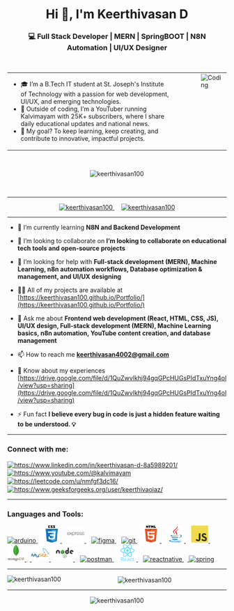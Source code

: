 <h1 align="center">Hi 👋, I'm Keerthivasan D</h1>
<h3 align="center">💻 Full Stack Developer | MERN | SpringBOOT | N8N Automation | UI/UX Designer</h3>
<br>
<table>
  <tr>
    <td valign="top">
      <ul>
        <li>🎓 I’m a B.Tech IT student at St. Joseph's Institute of Technology with a passion for web development, UI/UX, and emerging technologies.</li>
        <li>🎥 Outside of coding, I’m a YouTuber running Kalvimayam with 25K+ subscribers, where I share daily educational updates and national news.</li>
        <li>🚀 My goal? To keep learning, keep creating, and contribute to innovative, impactful projects.</li>
      </ul>
    </td>
    <td width="40">&nbsp;</td>  
    <td valign="top">
      <img alt="Coding" src="https://i.pinimg.com/originals/54/e3/7d/54e37d8074ebcde1d96c77d7b2a7f310.gif" width="400" />
    </td>

    
      
    
  </tr>
</table>
<br>

<p align="center"> <img src="https://komarev.com/ghpvc/?username=keerthivasan100&label=Profile%20views&color=0e75b6&style=flat" alt="keerthivasan100" /> </p>&nbsp;&nbsp;&nbsp;



---

<p align="center">
  <a href="https://github.com/ryo-ma/github-profile-trophy">
    <img src="https://github-profile-trophy.vercel.app/?username=keerthivasan100&row=1&column=3" alt="keerthivasan100" />
  </a>
  &nbsp;&nbsp;&nbsp;
  <a href="https://github.com/ryo-ma/github-profile-trophy">
    <img src="https://github-profile-trophy.vercel.app/?username=keerthivasan100&row=1&column=3&theme=darkhub" alt="keerthivasan100" />
  </a>
</p>

---

- 🌱 I’m currently learning **N8N and Backend Development**

- 👯 I’m looking to collaborate on **I’m looking to collaborate on educational tech tools and open-source projects**

- 🤝 I’m looking for help with **Full-stack development (MERN), Machine Learning, n8n automation workflows, Database optimization & management, and UI/UX designing**

- 👨‍💻 All of my projects are available at [https://keerthivasan100.github.io/Portfolio/](https://keerthivasan100.github.io/Portfolio/)

- 💬 Ask me about **Frontend web development (React, HTML, CSS, JS), UI/UX design, Full-stack development (MERN), Machine Learning basics, n8n automation, YouTube content creation, and database management**

- 📫 How to reach me **keerthivasan4002@gmail.com**

- 📄 Know about my experiences [https://drive.google.com/file/d/1QuZwvlkhj94gqGPcHUGsPIdTxuYng4ol/view?usp=sharing](https://drive.google.com/file/d/1QuZwvlkhj94gqGPcHUGsPIdTxuYng4ol/view?usp=sharing)

- ⚡ Fun fact **I believe every bug in code is just a hidden feature waiting to be understood. 💡**

---

<h3 align="left">Connect with me:</h3>
<p align="left">
<a href="https://linkedin.com/in/https://www.linkedin.com/in/keerthivasan-d-8a5989201/" target="blank"><img align="center" src="https://raw.githubusercontent.com/rahuldkjain/github-profile-readme-generator/master/src/images/icons/Social/linked-in-alt.svg" alt="https://www.linkedin.com/in/keerthivasan-d-8a5989201/" height="30" width="40" /></a>
<a href="https://www.youtube.com/c/https://www.youtube.com/@kalvimayam" target="blank"><img align="center" src="https://raw.githubusercontent.com/rahuldkjain/github-profile-readme-generator/master/src/images/icons/Social/youtube.svg" alt="https://www.youtube.com/@kalvimayam" height="30" width="40" /></a>
<a href="https://www.leetcode.com/https://leetcode.com/u/nmfgf3dc16/" target="blank"><img align="center" src="https://raw.githubusercontent.com/rahuldkjain/github-profile-readme-generator/master/src/images/icons/Social/leet-code.svg" alt="https://leetcode.com/u/nmfgf3dc16/" height="30" width="40" /></a>
<a href="https://auth.geeksforgeeks.org/user/https://www.geeksforgeeks.org/user/keerthivaoiaz/" target="blank"><img align="center" src="https://raw.githubusercontent.com/rahuldkjain/github-profile-readme-generator/master/src/images/icons/Social/geeks-for-geeks.svg" alt="https://www.geeksforgeeks.org/user/keerthivaoiaz/" height="30" width="40" /></a>
</p>

---

<h3 align="left">Languages and Tools:</h3>
<p align="left"> <a href="https://www.arduino.cc/" target="_blank" rel="noreferrer"> <img src="https://cdn.worldvectorlogo.com/logos/arduino-1.svg" alt="arduino" width="40" height="40" "/> </a>&nbsp;&nbsp; <a href="https://www.w3schools.com/css/" target="_blank" rel="noreferrer"> <img src="https://raw.githubusercontent.com/devicons/devicon/master/icons/css3/css3-original-wordmark.svg" alt="css3" width="40" height="40"/> </a>&nbsp;&nbsp; <a href="https://expressjs.com" target="_blank" rel="noreferrer"> <img src="https://raw.githubusercontent.com/devicons/devicon/master/icons/express/express-original-wordmark.svg" alt="express" width="40" height="40"/> </a>&nbsp;&nbsp; <a href="https://www.figma.com/" target="_blank" rel="noreferrer"> <img src="https://www.vectorlogo.zone/logos/figma/figma-icon.svg" alt="figma" width="40" height="40"/> </a>&nbsp;&nbsp; <a href="https://git-scm.com/" target="_blank" rel="noreferrer"> <img src="https://www.vectorlogo.zone/logos/git-scm/git-scm-icon.svg" alt="git" width="40" height="40"/> </a>&nbsp;&nbsp; <a href="https://www.w3.org/html/" target="_blank" rel="noreferrer"> <img src="https://raw.githubusercontent.com/devicons/devicon/master/icons/html5/html5-original-wordmark.svg" alt="html5" width="40" height="40"/> </a>&nbsp;&nbsp; <a href="https://www.java.com" target="_blank" rel="noreferrer"> <img src="https://raw.githubusercontent.com/devicons/devicon/master/icons/java/java-original.svg" alt="java" width="40" height="40"/> </a>&nbsp;&nbsp; <a href="https://developer.mozilla.org/en-US/docs/Web/JavaScript" target="_blank" rel="noreferrer"> <img src="https://raw.githubusercontent.com/devicons/devicon/master/icons/javascript/javascript-original.svg" alt="javascript" width="40" height="40"/> </a>&nbsp;&nbsp; <a href="https://www.mongodb.com/" target="_blank" rel="noreferrer"> <img src="https://raw.githubusercontent.com/devicons/devicon/master/icons/mongodb/mongodb-original-wordmark.svg" alt="mongodb" width="40" height="40"/> </a> &nbsp;&nbsp;<a href="https://www.mysql.com/" target="_blank" rel="noreferrer"> <img src="https://raw.githubusercontent.com/devicons/devicon/master/icons/mysql/mysql-original-wordmark.svg" alt="mysql" width="40" height="40"/> </a>&nbsp;&nbsp; <a href="https://nodejs.org" target="_blank" rel="noreferrer"> <img src="https://raw.githubusercontent.com/devicons/devicon/master/icons/nodejs/nodejs-original-wordmark.svg" alt="nodejs" width="40" height="40"/> </a>&nbsp;&nbsp; <a href="https://postman.com" target="_blank" rel="noreferrer"> <img src="https://www.vectorlogo.zone/logos/getpostman/getpostman-icon.svg" alt="postman" width="40" height="40"/> </a>&nbsp;&nbsp; <a href="https://reactjs.org/" target="_blank" rel="noreferrer"> <img src="https://raw.githubusercontent.com/devicons/devicon/master/icons/react/react-original-wordmark.svg" alt="react" width="40" height="40"/> </a>&nbsp;&nbsp; <a href="https://reactnative.dev/" target="_blank" rel="noreferrer"> <img src="https://reactnative.dev/img/header_logo.svg" alt="reactnative" width="40" height="40"/> </a> &nbsp;&nbsp;<a href="https://spring.io/" target="_blank" rel="noreferrer"> <img src="https://www.vectorlogo.zone/logos/springio/springio-icon.svg" alt="spring" width="40" height="40"/> </a> </p>

---
<div align="center">

<p><img align="left" src="https://github-readme-stats.vercel.app/api/top-langs?username=keerthivasan100&show_icons=true&locale=en&layout=compact" alt="keerthivasan100" /></p>

<p>&nbsp;<img align="center" src="https://github-readme-stats.vercel.app/api?username=keerthivasan100&show_icons=true&locale=en" alt="keerthivasan100" /></p>
</div>

---

<p align="center"><img align="center" src="https://github-readme-streak-stats.herokuapp.com/?user=keerthivasan100&" alt="keerthivasan100" /></p>

